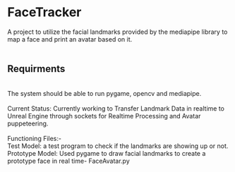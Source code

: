 # FaceTracker
A project to utilize the facial landmarks provided by the mediapipe library to map a face and print an avatar based on it.
<br><br>
## Requirments
<br>
The system should be able to run pygame, opencv and mediapipe.
<br><br>
Current Status: Currently working to Transfer Landmark Data in realtime to Unreal Engine through sockets for Realtime Processing and Avatar puppeteering.
<br><br>
Functioning Files:-
<br>
Test Model: a test program to check if the landmarks are showing up or not.
<br>
Prototype Model: Used pygame to draw facial landmarks to create a prototype face in real time- FaceAvatar.py
